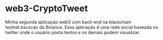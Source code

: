 # web3-CryptoTweet
Minha segunda aplicação web3 com back-end na blackchain testnet.bscscan da Binance. Essa aplicação é uma rede social baseada no twitter onde o usuário posta textos e os demais podem visualizar.
